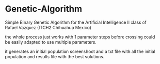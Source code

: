 Genetic-Algorithm
=================
Simple Binary Genetic Algorithm for the Artificial Intelligence II class of Rafael Vazquez (ITCH2 Chihuahua Mexico)

the whole process just works with 1 parameter
steps before crossing could be easily adapted to use multiple parameters.

it generates an initial population screenshoot and a txt file with all the initial population
and results file with the best solutions.

